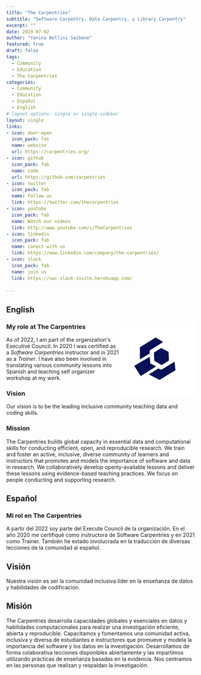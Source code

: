 ```yaml
---
title: "The Carpentries"
subtitle: "Software Carpentry, Data Carpentry, y Library Carpentry"
excerpt: ""
date: 2019-07-02
author: "Yanina Bellini Saibene"
featured: true
draft: false
tags:
  - Community
  - Education
  - The Carpentries
categories:
  - Community
  - Education
  - Español
  - English
# layout options: single or single-sidebar
layout: single
links:
- icon: door-open
  icon_pack: fas
  name: website
  url: https://carpentries.org/
- icon: github
  icon_pack: fab
  name: code
  url: https://github.com/carpentries
- icon: twitter
  icon_pack: fab
  name: Follow us
  link: https://twitter.com/thecarpentries
- icon: youtube
  icon_pack: fab
  name: Watch our videos
  link: http://www.youtube.com/c/TheCarpentries
- icon: linkedin
  icon_pack: fab
  name: conect with us
  link: https://www.linkedin.com/company/the-carpentries/
- icon: slack
  icon_pack: fab
  name: join us
  link: https://swc-slack-invite.herokuapp.com/

---
```


## English

<img src='featured.jpg' align="right" height="200" alt='The Carpentries blue logo'/>

### My role at The Carpentries

As of 2022, I am part of the organization's Executive Council. In 2020 I was certified as a _Software Carpentries_ instructor and in 2021 as a _Trainer_. I have also been involved in translating various community lessons into Spanish and teaching self organizer workshop at my work.

### Vision

Our vision is to be the leading inclusive community teaching data and coding skills.

### Mission

The Carpentries builds global capacity in essential data and computational skills for conducting efficient, open, and reproducible research. We train and foster an active, inclusive, diverse community of learners and instructors that promotes and models the importance of software and data in research. We collaboratively develop openly-available lessons and deliver these lessons using evidence-based teaching practices. We focus on people conducting and supporting research.

## Español

### Mi rol en The Carpentries

A partir del 2022 soy parte del Execute Council de la organización. En el año 2020 me certifiqué como instructora de Software Carpentries y en 2021 como Trainer. También he estado involucrada en la traducción de diversas lecciones de la comunidad al español.

## Visión

Nuestra visión es ser la comunidad inclusiva líder en la enseñanza de datos y habilidades de codificación.

## Misión

The Carpentries desarrolla capacidades globales y esenciales en datos y habilidades computacionales para realizar una investigación eficiente, abierta y reproducible. Capacitamos y fomentamos una comunidad activa, inclusiva y diversa de estudiantes e instructores que promueve y modela la importancia del software y los datos en la investigación. Desarrollamos de forma colaborativa lecciones disponibles abiertamente y las impartimos utilizando prácticas de enseñanza basadas en la evidencia. Nos centramos en las personas que realizan y respaldan la investigación.
